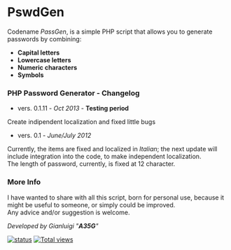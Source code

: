 PswdGen
=======

Codename *PassGen*, is a simple PHP script that allows you to generate passwords by combining:

* **Capital letters**
* **Lowercase letters**
* **Numeric characters**
* **Symbols**

### PHP Password Generator - Changelog

* vers. 0.1.11 - *Oct 2013* - __Testing period__

Create indipendent localization and fixed little bugs

* vers. 0.1 - *June/July 2012*

Currently, the items are fixed and localized in *Italian*; the next update will include integration into the code, to make independent localization.  
The length of password, currently, is fixed at 12 character.

### More Info

I have wanted to share with all this script, born for personal use, because it might be useful to someone, or simply could be improved.  
Any advice and/or suggestion is welcome.

*Developed by Gianluigi "__A35G__"*

[![status](https://sourcegraph.com/api/repos/github.com/A35G/PswdGen/badges/status.png)](https://sourcegraph.com/github.com/A35G/PswdGen)
[![Total views](https://sourcegraph.com/api/repos/github.com/A35G/PswdGen/counters/views.png)](https://sourcegraph.com/github.com/A35G/PswdGen)
